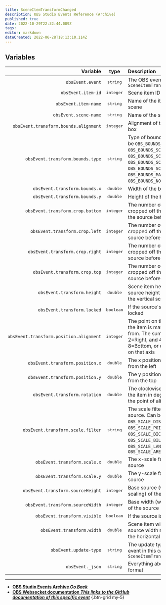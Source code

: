 ```yaml
---
title: SceneItemTransformChanged
description: OBS Studio Events Reference (Archive)
published: true
date: 2022-10-29T22:32:44.009Z
tags: 
editor: markdown
dateCreated: 2022-06-28T18:13:10.114Z
---
```


## Variables
| Variable | type | Description |
|---------:|:----:|:------------|
`obsEvent.event` | <kbd>string</kbd> | The OBS event in this case `SceneItemTransformChanged`
`obsEvent.item-id` | <kbd>integer</kbd> | Scene item ID
`obsEvent.item-name` | <kbd>string</kbd> | Name of the item in the scene
`obsEvent.scene-name` | <kbd>string</kbd> | Name of the scene
`obsEvent.transform.bounds.alignment` | <kbd>integer</kbd> | Alignment of the bounding box
`obsEvent.transform.bounds.type` | <kbd>string</kbd> | Type of bounding box, Can be `OBS_BOUNDS_STRETCH`, `OBS_BOUNDS_SCALE_INNER`, `OBS_BOUNDS_SCALE_OUTER`, `OBS_BOUNDS_SCALE_TO_WIDTH`, `OBS_BOUNDS_SCALE_TO_HEIGHT`, `OBS_BOUNDS_MAX_ONLY` or `OBS_BOUNDS_NONE`.
`obsEvent.transform.bounds.x` | <kbd>double</kbd> | Width of the bounding box
`obsEvent.transform.bounds.y` | <kbd>double</kbd> | Height of the bounding box
`obsEvent.transform.crop.bottom` | <kbd>integer</kbd> | The number of pixels cropped off the bottom of the source before scaling
`obsEvent.transform.crop.left` | <kbd>integer</kbd> | The number of pixels cropped off the left of the source before scaling
`obsEvent.transform.crop.right` | <kbd>integer</kbd> | The number of pixels cropped off the right of the source before scaling
`obsEvent.transform.crop.top` | <kbd>integer</kbd> | The number of pixels cropped off the top of the source before scaling
`obsEvent.transform.height` | <kbd>double</kbd> | Scene item height (base source height multiplied by the vertical scaling factor)
`obsEvent.transform.locked` | <kbd>boolean</kbd> | If the source's transform is locked
`obsEvent.transform.position.alignment` | <kbd>integer</kbd> | The point on the source that the item is manipulated from. The sum of 1=Left or 2=Right, and 4=Top or 8=Bottom, or omit to centre on that axis
`obsEvent.transform.position.x` | <kbd>double</kbd> | The x position of the source from the left
`obsEvent.transform.position.y` | <kbd>double</kbd> | The y position of the source from the top
`obsEvent.transform.rotation` | <kbd>double</kbd> | The clockwise rotation of the item in degrees around the point of alignment
`obsEvent.transform.scale.filter` | <kbd>string</kbd> | The scale filter of the source. Can be `OBS_SCALE_DISABLE`, `OBS_SCALE_POINT`, `OBS_SCALE_BICUBIC`, `OBS_SCALE_BILINEAR`, `OBS_SCALE_LANCZOS` or `OBS_SCALE_AREA`
`obsEvent.transform.scale.x` | <kbd>double</kbd> | The x-scale factor of the source
`obsEvent.transform.scale.y` | <kbd>double</kbd> | The y-scale factor of the source
`obsEvent.transform.sourceHeight` | <kbd>integer</kbd> | Base source (without scaling) of the source
`obsEvent.transform.sourceWidth` | <kbd>integer</kbd> | Base width (without scaling) of the source
`obsEvent.transform.visible` | <kbd>boolean</kbd> | If the source is visible
`obsEvent.transform.width` | <kbd>double</kbd> | Scene item width (base source width multiplied by the horizontal scaling factor)
`obsEvent.update-type` | <kbd>string</kbd> | The update type of the OBS event in this case `SceneItemTransformChanged`
`obsEvent._json` | <kbd>string</kbd> | Everything above in a json format

---

- [<i class="mdi mdi-chevron-left"></i>**OBS Studio Events Archive *Go Back***](/Broadcasters/OBS/Archive/Events)
- [<i class="mdi mdi-github"></i> **OBS Websocket documentation *This links to the GitHub documentation of this specific event***](https://github.com/obsproject/obs-websocket/blob/4.x-current/docs/generated/protocol.md#sceneitemtransformchanged)
{.btn-grid my-5}
